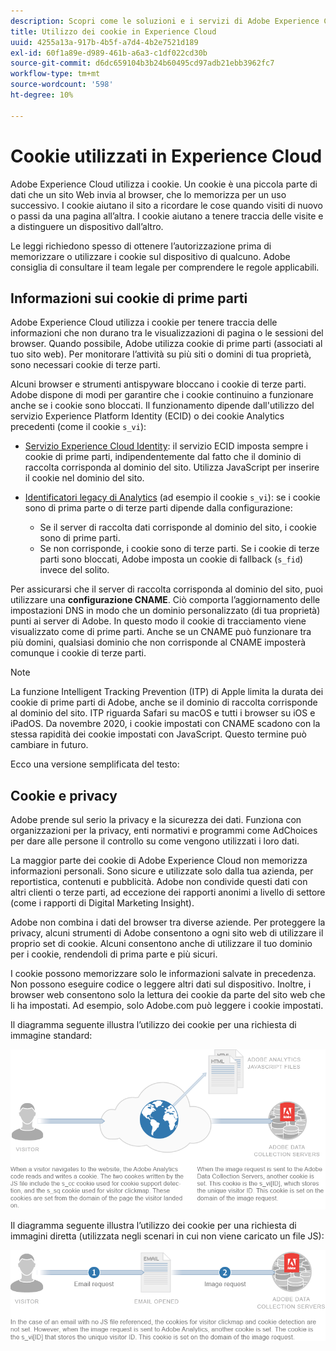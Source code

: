 ```yaml
---
description: Scopri come le soluzioni e i servizi di Adobe Experience Cloud utilizzano i cookie.
title: Utilizzo dei cookie in Experience Cloud
uuid: 4255a13a-917b-4b5f-a7d4-4b2e7521d189
exl-id: 60f1a89e-d989-461b-a6a3-c1df022cd30b
source-git-commit: d6dc659104b3b24b60495cd97adb21ebb3962fc7
workflow-type: tm+mt
source-wordcount: '598'
ht-degree: 10%

---
```


# Cookie utilizzati in Experience Cloud

Adobe Experience Cloud utilizza i cookie. Un cookie è una piccola parte di dati che un sito Web invia al browser, che lo memorizza per un uso successivo. I cookie aiutano il sito a ricordare le cose quando visiti di nuovo o passi da una pagina all’altra. I cookie aiutano a tenere traccia delle visite e a distinguere un dispositivo dall’altro.

Le leggi richiedono spesso di ottenere l’autorizzazione prima di memorizzare o utilizzare i cookie sul dispositivo di qualcuno. Adobe consiglia di consultare il team legale per comprendere le regole applicabili.

## Informazioni sui cookie di prime parti

Adobe Experience Cloud utilizza i cookie per tenere traccia delle informazioni che non durano tra le visualizzazioni di pagina o le sessioni del browser. Quando possibile, Adobe utilizza cookie di prime parti (associati al tuo sito web). Per monitorare l’attività su più siti o domini di tua proprietà, sono necessari cookie di terze parti.

Alcuni browser e strumenti antispyware bloccano i cookie di terze parti. Adobe dispone di modi per garantire che i cookie continuino a funzionare anche se i cookie sono bloccati. Il funzionamento dipende dall&#39;utilizzo del servizio Experience Platform Identity (ECID) o dei cookie Analytics precedenti (come il cookie `s_vi`):

* [Servizio Experience Cloud Identity](https://experienceleague.adobe.com/it/docs/id-service/using/intro/overview): il servizio ECID imposta sempre i cookie di prime parti, indipendentemente dal fatto che il dominio di raccolta corrisponda al dominio del sito. Utilizza JavaScript per inserire il cookie nel dominio del sito.

* [Identificatori legacy di Analytics](analytics.md) (ad esempio il cookie `s_vi`): se i cookie sono di prima parte o di terze parti dipende dalla configurazione:

   * Se il server di raccolta dati corrisponde al dominio del sito, i cookie sono di prime parti.
   * Se non corrisponde, i cookie sono di terze parti. Se i cookie di terze parti sono bloccati, Adobe imposta un cookie di fallback (`s_fid`) invece del solito.

Per assicurarsi che il server di raccolta corrisponda al dominio del sito, puoi utilizzare una **configurazione CNAME**. Ciò comporta l’aggiornamento delle impostazioni DNS in modo che un dominio personalizzato (di tua proprietà) punti ai server di Adobe. In questo modo il cookie di tracciamento viene visualizzato come di prime parti. Anche se un CNAME può funzionare tra più domini, qualsiasi dominio che non corrisponde al CNAME imposterà comunque i cookie di terze parti.

>[!NOTE]
>
>La funzione Intelligent Tracking Prevention (ITP) di Apple limita la durata dei cookie di prime parti di Adobe, anche se il dominio di raccolta corrisponde al dominio del sito. ITP riguarda Safari su macOS e tutti i browser su iOS e iPadOS. Da novembre 2020, i cookie impostati con CNAME scadono con la stessa rapidità dei cookie impostati con JavaScript. Questo termine può cambiare in futuro.

Ecco una versione semplificata del testo:

## Cookie e privacy

Adobe prende sul serio la privacy e la sicurezza dei dati. Funziona con organizzazioni per la privacy, enti normativi e programmi come AdChoices per dare alle persone il controllo su come vengono utilizzati i loro dati.

La maggior parte dei cookie di Adobe Experience Cloud non memorizza informazioni personali. Sono sicure e utilizzate solo dalla tua azienda, per reportistica, contenuti e pubblicità. Adobe non condivide questi dati con altri clienti o terze parti, ad eccezione dei rapporti anonimi a livello di settore (come i rapporti di Digital Marketing Insight).

Adobe non combina i dati del browser tra diverse aziende. Per proteggere la privacy, alcuni strumenti di Adobe consentono a ogni sito web di utilizzare il proprio set di cookie. Alcuni consentono anche di utilizzare il tuo dominio per i cookie, rendendoli di prima parte e più sicuri.

I cookie possono memorizzare solo le informazioni salvate in precedenza. Non possono eseguire codice o leggere altri dati sul dispositivo. Inoltre, i browser web consentono solo la lettura dei cookie da parte del sito web che li ha impostati. Ad esempio, solo Adobe.com può leggere i cookie impostati.

Il diagramma seguente illustra l’utilizzo dei cookie per una richiesta di immagine standard:

![Utilizzo di cookie per una richiesta immagine standard](assets/CookiesProcessGraphic-01.png)

Il diagramma seguente illustra l’utilizzo dei cookie per una richiesta di immagini diretta (utilizzata negli scenari in cui non viene caricato un file JS):

![Utilizzo di cookie per una richiesta immagine diretta](assets/CookiesProcessGraphic2.png)

